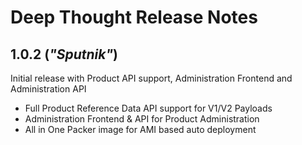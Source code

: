 
Deep Thought Release Notes
==============================

1.0.2 (*"Sputnik"*)
------

Initial release with Product API support, Administration Frontend and Administration API

* Full Product Reference Data API support for V1/V2 Payloads
* Administration Frontend & API for Product Administration
* All in One Packer image for AMI based auto deployment


